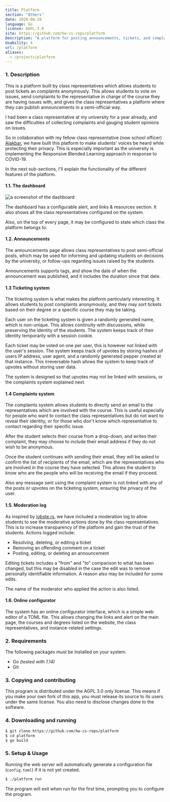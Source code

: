 ```yaml
---
title: Platform
section: "Others"
date: 2020-08-28
language: Go
license: AGPL-3.0
site: https://github.com/hw-cs-reps/platform
Description: "A platform for posting announcements, tickets, and complaints for students"
Usability: 4
url: /platform
aliases:
  - /projects/platform
---
```


### 1. Description

This is a platform built by class representatives which allows students to post
tickets an complaints anonymously. This allows students to vote on issues, send
complaints to the representative in charge of the course they are having issues
with, and gives the class representatives a platform where they can publish
announcements in a semi-official way.

I had been a class representative at my university for a year already, and saw
the difficulties of collecting complaints and gauging student opinions on
issues.

So in collaboration with my fellow class representative
(now school officer) [Alakbar](https://alak.bar), we have built this platform
to make students' voices be heard while protecting their privacy. This is
especially important as the university is implementing the Responsive Blended
Learning approach in response to COVID-19.

In the next sub-sections, I'll explain the functionality of the different
features of the platform.

#### 1.1. The dashboard

![a screenshot of the dashboard](/projects/platform/platform-dark.png)

The dashboard has a configurable alert, and links & resources section. It also
shows all the class representatives configured on the system.

Also, on the top of every page, it may be configured to state which class the
platform belongs to.

#### 1.2. Announcements

The announcements page allows class representatives to post semi-official
posts, which may be used for informing and updating students on decisions by
the university, or follow-ups regarding issues raised by the students.

Announcements supports tags, and show the date of when the announcement was
published, and it includes the duration since that date.

#### 1.3 Ticketing system

The ticketing system is what makes the platform particularly interesting. It
allows students to post complaints anonymously, and they may sort tickets based
on their degree or a specific course they may be taking.

Each user on the ticketing system is given a randomly generated name, which is 
non-unique. This allows continuity with discussions, while preserving the
identity of the students. The system keeps track of their identity temporarily
with a session cookie.

Each ticket may be voted on one per user, this is however not linked with the
user's session. The system keeps track of upvotes by storing hashes of users IP
address, user agent, and a randomly generated pepper created at that instance.
This irreversable hash allows the system to keep track of upvotes without
storing user data.

The system is designed so that upvotes may not be linked with sessions, or the
complaints system explained next.

#### 1.4 Complaints system

The complaints system allows students to directly send an email to the
representatives which are involved with the course. This is useful especially
for people who want to contact the class representatives but do not want to
reveal their identity, or for those who don't know which representative to
contact regarding their specific issue.

After the student selects their course from a drop-down, and writes their
complaint, they may choose to include their email address if they do not wish
to be anonymous.

Once the student continues with sending their email, they will be asked to
confirm the list of recipients of the email, which are the representatives who
are involved in the course they have selected. This allows the student to know
who are the people who will be receiving the email if they proceed.

Also any message sent using the complaint system is not linked with any of the
posts or upvotes on the ticketing system, ensuring the privacy of the user.

#### 1.5. Moderation log

As inspired by [lobste.rs](https://lobste.rs), we have included a moderation
log to allow students to see the moderative actions done by the class
representatives. This is to increase transparency of the platform and gain the
trust of the students. Actions logged include:

- Resolving, deleting, or editing a ticket
- Removing an offending comment on a ticket
- Posting, editing, or deleting an announcement

Editing tickets includes a "from" and "to" comparison to what has been changed,
but this may be disabled in the case the edit was to remove personally
identifiable information. A reason also may be included for some edits.

The name of the moderator who applied the action is also listed.

#### 1.6. Online configurator

The system has an online configurator interface, which is a simple web editor
of a TOML file. This allows changing the links and alert on the main page, the
courses and degrees listed on the website, the class representatives, and
instance-related settings.

### 2. Requirements

The following packages must be installed on your system.

- Go *(tested with 1.14)*
- Git

### 3. Copying and contributing

This program is distributed under the AGPL 3.0 only license. This means if you
make your own fork of this app, you must release its source to its users under
the same license. You also need to disclose changes done to the software.

### 4. Downloading and running

```sh
$ git clone https://github.com/hw-cs-reps/platform
$ cd platform
$ go build
```

### 5. Setup & Usage

Running the web server will automatically generate a configuration file
(`config.toml`) if it is not yet created.

```sh
$ ./platform run
```
The program will exit when run for the first time, prompting you to configure
the program.

